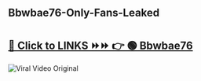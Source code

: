 
 ## Bbwbae76-Only-Fans-Leaked

# <h2><a href="https://clipsfans.com/Bbwbae76&ref=git">🔗 Click to LINKS ⏩⏩ 👉 🟢 Bbwbae76 </a></h2>

<a href="https://clipsfans.com/Bbwbae76&ref=git" rel="nofollow" data-target="animated-image.originalLink"><img src="https://i.ibb.co.com/xMMVF88/686577567.gif" alt="Viral Video Original" style="max-width: 100%; display: inline-block;" data-target="animated-image.originalImage"></a>
